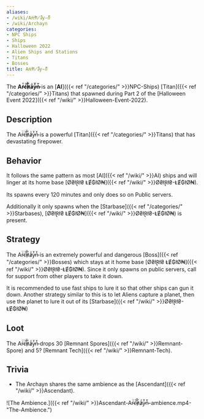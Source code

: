 ```yaml
---
aliases:
- /wiki/Ar̴͑̈ć̶͝h̸̑̎ä̷͗y̵̓̆n̵͛̌
- /wiki/Archayn
categories:
- NPC Ships
- Ships
- Halloween 2022
- Alien Ships and Stations
- Titans
- Bosses
title: Ar̴͑̈ć̶͝h̸̑̎ä̷͗y̵̓̆n̵͛̌
---
```


The **Ar̴͑̈ć̶͝h̸̑̎ä̷͗y̵̓̆n̵͛̌** is an [**AI**]({{< ref "/categories/" >}}NPC-Ships) [Titan]({{< ref "/categories/" >}}Titans) that spawned during Part 2 of the [Halloween Event 2022]({{< ref "/wiki/" >}}Halloween-Event-2022).

## Description

The Ar̴͑̈ć̶͝h̸̑̎ä̷͗y̵̓̆n̵͛̌ is a powerful [Titan]({{< ref "/categories/" >}}Titans) that has devastating firepower.

## Behavior

It follows the same pattern as most [AI]({{< ref "/wiki/" >}}AI) ships and will linger at its home base [Ø₴łⱤł₴ ⱠɆ₲łØ₦]({{< ref "/wiki/" >}}Ø₴łⱤł₴-ⱠɆ₲łØ₦).

Its spawns every 120 minutes and only does so on Public servers.

Additionally it only spawns when the [Starbase]({{< ref "/categories/" >}}Starbases), [Ø₴łⱤł₴ ⱠɆ₲łØ₦]({{< ref "/wiki/" >}}Ø₴łⱤł₴-ⱠɆ₲łØ₦) is present.

## Strategy

The Ar̴͑̈ć̶͝h̸̑̎ä̷͗y̵̓̆n̵͛̌ is an extremely powerful and dangerous [Boss]({{< ref "/categories/" >}}Bosses) which stays at it home base [Ø₴łⱤł₴ ⱠɆ₲łØ₦]({{< ref "/wiki/" >}}Ø₴łⱤł₴-ⱠɆ₲łØ₦). Since it only spawns on public servers, call for support from other players to take it down.

It is recommended to use fast ships to lure it so that other ships can gun it down. Another strategy similar to this is to let Aliens capture a planet, then use the planet to lure it out of its [Starbase]({{< ref "/wiki/" >}}Ø₴łⱤł₴-ⱠɆ₲łØ₦)

## Loot

The Ar̴͑̈ć̶͝h̸̑̎ä̷͗y̵̓̆n̵͛̌ drops 30 [Remnant Spores]({{< ref "/wiki/" >}}Remnant-Spore) and 5? [Remnant Tech]({{< ref "/wiki/" >}}Remnant-Tech).

## Trivia

- The Archayn shares the same ambience as the [Ascendant]({{< ref "/wiki/" >}}Ascendant).

![The Ambience.]({{< ref "/wiki/" >}}Ascendant-Ar̴͑̈ć̶͝h̸̑̎ä̷͗y̵̓̆n̵͛̌-ambience.mp4-"The-Ambience.")